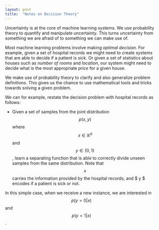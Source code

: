 ```yaml
---
layout: post
title:  "Notes on Decision Theory"
---
```


Uncertainty is at the core of machine learning systems. We use probability theory to quantify and manipulate uncertainty. This turns uncertainty from something we are afraid of to something we can make use of.

Most machine learning problems involve making *optimal decision*. For example, given a set of hospital records we might need to create systems that are able to decide if a patient is sick. Or given a set of statistics about houses such as *number of rooms* and *location*, our system might need to decide what is the most appropriate *price* for a given house.

We make use of probability theory to clarify and also generalize problem definitions. This gives us the chance to use mathematical tools and tricks towards solving a given problem.

We can for example, restate the decision problem with hospital records as follows:
- Given a set of samples from the joint distribution $$ p(x,y) $$ where $$ x \in \mathbb{R}^d $$ and $$ y \in \{0,1\} $$, learn a separating function that is able to correctly divide unseen samples from the same distribution. Note that $$ x $$ carries the information provided by the hospital records, and $ y $ encodes if a patient is sick or not.

In this simple case, when we receive a new instance, we are interested in $$p(y=0|x)$$ and $$p(y=1|x)$$.
